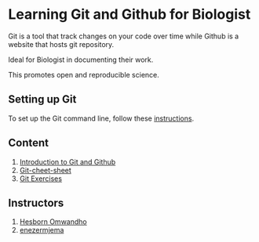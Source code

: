# Learning Git and Github for Biologist

Git is a tool that track changes on your code over time while Github is a website that hosts git repository.

Ideal for Biologist in documenting their work.

This  promotes open and reproducible science.

## Setting up Git

To set up the Git command line, follow these [instructions](https://docs.github.com/en/get-started/quickstart/set-up-git).


## Content

1. [Introduction to Git and Github](https://docs.google.com/presentation/d/13-Sd_gyLw5etqpzSMgArHMWABFMp-n98/edit#slide=id.p1)
2. [Git-cheet-sheet](https://education.github.com/git-cheat-sheet-education.pdf)
3. [Git Exercises](https://github.com/martinjrobins/exercise)

## Instructors
1. [Hesborn Omwandho](https://github.com/hesbornomwandho)
2. [enezermjema](https://github.com/enezermjema)
